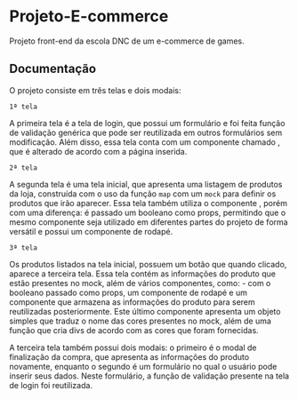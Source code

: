 
# Projeto-E-commerce

Projeto front-end da escola DNC de um e-commerce de games.


## Documentação

O projeto consiste em três telas e dois modais:

```1ª tela```

A primeira tela é a tela de login, que possui um formulário e foi feita função de validação genérica que pode ser reutilizada em outros formulários sem modificação. Além disso, essa tela conta com um componente chamado <HeaderMenu>, que é alterado de acordo com a página inserida.

```2ª tela```

A segunda tela é uma tela inicial, que apresenta uma listagem de produtos da loja, construída com o uso da função ```map``` com um ```mock``` para definir os produtos que irão aparecer. Essa tela também utiliza o componente <HeaderMenu>, porém com uma diferença: é passado um booleano como props, permitindo que o mesmo componente seja utilizado em diferentes partes do projeto de forma versátil e possui um componente de rodapé.

```3ª tela```

Os produtos listados na tela inicial, possuem um botão que quando clicado, aparece a terceira tela. Essa tela contém as informações do produto que estão presentes no mock, além de vários componentes, como: <HeaderMenu> - com o booleano passado como props, um componente de rodapé e um componente que armazena as informações do produto para serem reutilizadas posteriormente. Este último componente apresenta um objeto simples que traduz o nome das cores presentes no mock, além de uma função que cria divs de acordo com as cores que foram fornecidas.

A terceira tela também possui dois modais: o primeiro é o modal de finalização da compra, que apresenta as informações do produto novamente, enquanto o segundo é um formulário no qual o usuário pode inserir seus dados. Neste formulário, a função de validação presente na tela de login foi reutilizada.
